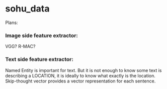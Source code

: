 # sohu_data

Plans:

### Image side feature extractor:
VGG? R-MAC?

### Text side feature extractor:
Named Entity is important for text. 
But it is not enough to know some text is describing a LOCATION, it is ideally to know what exactly is the location. 
Skip-thought vector provides a vector representation for each sentence. 
